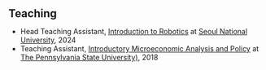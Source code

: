 <h1 id="teaching"></h1>

<h2 style="margin: 60px 0px 10px;">Teaching</h2>

<ul>
  <li>
    Head Teaching Assistant, <a href="https://sites.google.com/snu.ac.kr/jkim/home?authuser=0">Introduction to Robotics</a> at <a href="https://www.snu.ac.kr/index.html">Seoul National University</a>, 2024
  </li>
  <li>
    Teaching Assistant, <a href="https://bulletins.psu.edu/university-course-descriptions/undergraduate/econ/">Introductory Microeconomic Analysis and Policy</a> at <a href="https://www.psu.edu/">The Pennsylvania State University)</a>, 2018
  </li>
</ul>

